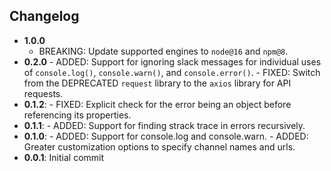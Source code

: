 ## Changelog
- **1.0.0**
	- BREAKING: Update supported engines to `node@16` and `npm@8`.
- **0.2.0**
        - ADDED: Support for ignoring slack messages for individual uses of `console.log()`, `console.warn()`, and `console.error()`.
        - FIXED: Switch from the DEPRECATED `request` library to the `axios` library for API requests.
- **0.1.2**:
        - FIXED: Explicit check for the error being an object before referencing its properties.
- **0.1.1**:
        - ADDED: Support for finding strack trace in errors recursively.
- **0.1.0**:
        - ADDED: Support for console.log and console.warn.
        - ADDED: Greater customization options to specify channel names and urls.
- **0.0.1**: Initial commit
